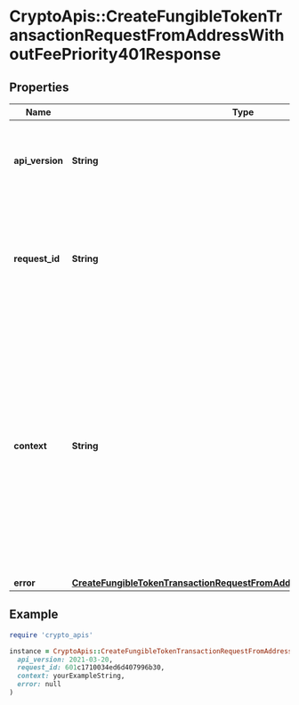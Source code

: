 # CryptoApis::CreateFungibleTokenTransactionRequestFromAddressWithoutFeePriority401Response

## Properties

| Name | Type | Description | Notes |
| ---- | ---- | ----------- | ----- |
| **api_version** | **String** | Specifies the version of the API that incorporates this endpoint. |  |
| **request_id** | **String** | Defines the ID of the request. The &#x60;requestId&#x60; is generated by Crypto APIs and it&#39;s unique for every request. |  |
| **context** | **String** | In batch situations the user can use the context to correlate responses with requests. This property is present regardless of whether the response was successful or returned as an error. &#x60;context&#x60; is specified by the user. | [optional] |
| **error** | [**CreateFungibleTokenTransactionRequestFromAddressWithoutFeePriorityE401**](CreateFungibleTokenTransactionRequestFromAddressWithoutFeePriorityE401.md) |  |  |

## Example

```ruby
require 'crypto_apis'

instance = CryptoApis::CreateFungibleTokenTransactionRequestFromAddressWithoutFeePriority401Response.new(
  api_version: 2021-03-20,
  request_id: 601c1710034ed6d407996b30,
  context: yourExampleString,
  error: null
)
```

